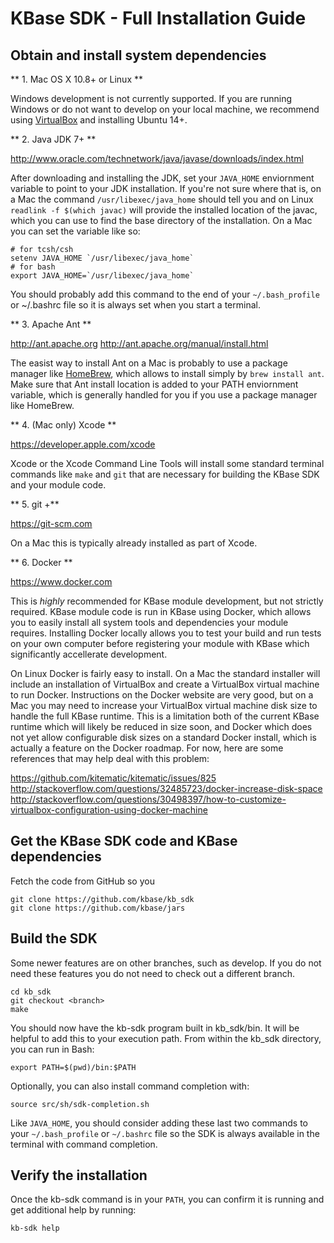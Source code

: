 # KBase SDK - Full Installation Guide


## Obtain and install system dependencies

** 1. Mac OS X 10.8+ or Linux **

Windows development is not currently supported.  If you are running Windows or do not want to develop on your local machine, we recommend using [VirtualBox](https://www.virtualbox.org) and installing Ubuntu 14+.

** 2. Java JDK 7+ **

http://www.oracle.com/technetwork/java/javase/downloads/index.html

After downloading and installing the JDK, set your `JAVA_HOME` enviornment variable to point to your JDK installation.  If you're not sure where that is, on a Mac the command `/usr/libexec/java_home` should tell you and on Linux `readlink -f $(which javac)` will provide the installed location of the javac, which you can use to find the base directory of the installation.  On a Mac you can set the variable like so:

    # for tcsh/csh
    setenv JAVA_HOME `/usr/libexec/java_home`  
    # for bash
    export JAVA_HOME=`/usr/libexec/java_home`

You should probably add this command to the end of your `~/.bash_profile` or ~/.bashrc file so it is always set when you start a terminal.

** 3. Apache Ant **

http://ant.apache.org
http://ant.apache.org/manual/install.html

The easist way to install Ant on a Mac is probably to use a package manager like [HomeBrew](http://brew.sh/), which allows to install simply by `brew install ant`.  Make sure that Ant install location is added to your PATH enviornment variable, which is generally handled for you if you use a package manager like HomeBrew.

** 4. (Mac only) Xcode **

https://developer.apple.com/xcode

Xcode or the Xcode Command Line Tools will install some standard terminal commands like `make` and `git` that are necessary for building the KBase SDK and your module code.

** 5. git +**

https://git-scm.com

On a Mac this is typically already installed as part of Xcode.

** 6. Docker **

https://www.docker.com

This is *highly* recommended for KBase module development, but not strictly required.  KBase module code is run in KBase using Docker, which allows you to easily install all system tools and dependencies your module requires.  Installing Docker locally allows you to test your build and run tests on your own computer before registering your module with KBase which significantly accellerate development.

On Linux Docker is fairly easy to install.  On a Mac the standard installer will include an installation of VirtualBox and create a VirtualBox virtual machine to run Docker.  Instructions on the Docker website are very good, but on a Mac you may need to increase your VirtualBox virtual machine disk size to handle the full KBase runtime.  This is a limitation both of the current KBase runtime which will likely be reduced in size soon, and Docker which does not yet allow configurable disk sizes on a standard Docker install, which is actually a feature on the Docker roadmap.  For now, here are some references that may help deal with this problem:

https://github.com/kitematic/kitematic/issues/825
http://stackoverflow.com/questions/32485723/docker-increase-disk-space
http://stackoverflow.com/questions/30498397/how-to-customize-virtualbox-configuration-using-docker-machine


## Get the KBase SDK code and KBase dependencies

Fetch the code from GitHub so you 

    git clone https://github.com/kbase/kb_sdk
    git clone https://github.com/kbase/jars

## Build the SDK

Some newer features are on other branches, such as develop.  If you do not need these features you do not need to check out a different branch.

    cd kb_sdk
    git checkout <branch>
    make

You should now have the kb-sdk program built in kb_sdk/bin. It will be helpful to add this to your execution path.  From within the kb_sdk directory, you can run in Bash:

    export PATH=$(pwd)/bin:$PATH

Optionally, you can also install command completion with:

    source src/sh/sdk-completion.sh

Like `JAVA_HOME`, you should consider adding these last two commands to your `~/.bash_profile` or `~/.bashrc` file so the SDK is always available in the terminal with command completion.


## Verify the installation

Once the kb-sdk command is in your `PATH`, you can confirm it is running and get additional help by running:

    kb-sdk help

